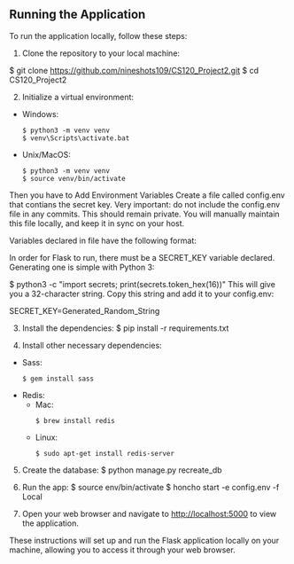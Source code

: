 ## Running the Application

To run the application locally, follow these steps:

1. Clone the repository to your local machine:

$ git clone https://github.com/nineshots109/CS120_Project2.git
$ cd CS120_Project2


2. Initialize a virtual environment:
- Windows:
  ```
  $ python3 -m venv venv
  $ venv\Scripts\activate.bat
  ```
- Unix/MacOS:
  ```
  $ python3 -m venv venv
  $ source venv/bin/activate
  ```
Then you have to Add Environment Variables
Create a file called config.env that contians the secret key. Very important: do not include the config.env file in any commits. This should remain private. You will manually maintain this file locally, and keep it in sync on your host.

Variables declared in file have the following format:

In order for Flask to run, there must be a SECRET_KEY variable declared. Generating one is simple with Python 3:

$ python3 -c "import secrets; print(secrets.token_hex(16))"
This will give you a 32-character string. Copy this string and add it to your config.env:

SECRET_KEY=Generated_Random_String

3. Install the dependencies:
$ pip install -r requirements.txt


4. Install other necessary dependencies:
- Sass:
  ```
  $ gem install sass
  ```
- Redis:
  - Mac:
    ```
    $ brew install redis
    ```
  - Linux:
    ```
    $ sudo apt-get install redis-server
    ```

5. Create the database:
$ python manage.py recreate_db

6. Run the app:
$ source env/bin/activate
$ honcho start -e config.env -f Local


7. Open your web browser and navigate to [http://localhost:5000](http://localhost:5000) to view the application.

These instructions will set up and run the Flask application locally on your machine, allowing you to access it through your web browser.
